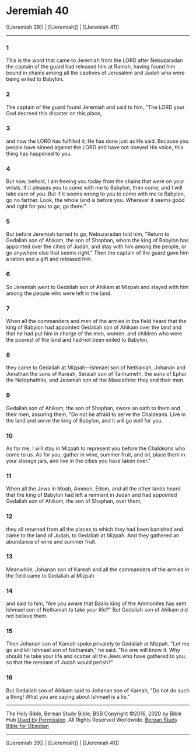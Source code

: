 # Jeremiah 40

[[Jeremiah 39]] | [[Jeremiah]] | [[Jeremiah 41]]

---

### 1
This is the word that came to Jeremiah from the LORD after Nebuzaradan the captain of the guard had released him at Ramah, having found him bound in chains among all the captives of Jerusalem and Judah who were being exiled to Babylon.

### 2
The captain of the guard found Jeremiah and said to him, "The LORD your God decreed this disaster on this place,

### 3
and now the LORD has fulfilled it; He has done just as He said. Because you people have sinned against the LORD and have not obeyed His voice, this thing has happened to you.

### 4
But now, behold, I am freeing you today from the chains that were on your wrists. If it pleases you to come with me to Babylon, then come, and I will take care of you. But if it seems wrong to you to come with me to Babylon, go no farther. Look, the whole land is before you. Wherever it seems good and right for you to go, go there."

### 5
But before Jeremiah turned to go, Nebuzaradan told him, "Return to Gedaliah son of Ahikam, the son of Shaphan, whom the king of Babylon has appointed over the cities of Judah, and stay with him among the people, or go anywhere else that seems right." Then the captain of the guard gave him a ration and a gift and released him.

### 6
So Jeremiah went to Gedaliah son of Ahikam at Mizpah and stayed with him among the people who were left in the land.

### 7
When all the commanders and men of the armies in the field heard that the king of Babylon had appointed Gedaliah son of Ahikam over the land and that he had put him in charge of the men, women, and children who were the poorest of the land and had not been exiled to Babylon,

### 8
they came to Gedaliah at Mizpah—Ishmael son of Nethaniah, Johanan and Jonathan the sons of Kareah, Seraiah son of Tanhumeth, the sons of Ephai the Netophathite, and Jezaniah son of the Maacathite: they and their men.

### 9
Gedaliah son of Ahikam, the son of Shaphan, swore an oath to them and their men, assuring them, "Do not be afraid to serve the Chaldeans. Live in the land and serve the king of Babylon, and it will go well for you.

### 10
As for me, I will stay in Mizpah to represent you before the Chaldeans who come to us. As for you, gather in wine, summer fruit, and oil, place them in your storage jars, and live in the cities you have taken over."

### 11
When all the Jews in Moab, Ammon, Edom, and all the other lands heard that the king of Babylon had left a remnant in Judah and had appointed Gedaliah son of Ahikam, the son of Shaphan, over them,

### 12
they all returned from all the places to which they had been banished and came to the land of Judah, to Gedaliah at Mizpah. And they gathered an abundance of wine and summer fruit.

### 13
Meanwhile, Johanan son of Kareah and all the commanders of the armies in the field came to Gedaliah at Mizpah

### 14
and said to him, "Are you aware that Baalis king of the Ammonites has sent Ishmael son of Nethaniah to take your life?" But Gedaliah son of Ahikam did not believe them.

### 15
Then Johanan son of Kareah spoke privately to Gedaliah at Mizpah. "Let me go and kill Ishmael son of Nethaniah," he said. "No one will know it. Why should he take your life and scatter all the Jews who have gathered to you, so that the remnant of Judah would perish?"

### 16
But Gedaliah son of Ahikam said to Johanan son of Kareah, "Do not do such a thing! What you are saying about Ishmael is a lie."

---

The Holy Bible, Berean Study Bible, BSB
Copyright ©2016, 2020 by Bible Hub
[Used by Permission](https://berean.bible/terms.htm). All Rights Reserved Worldwide.
[Berean Study Bible for Obsidian](https://github.com/gapmiss/berean-study-bible-for-obsidian)

---

[[Jeremiah 39]] | [[Jeremiah]] | [[Jeremiah 41]]


